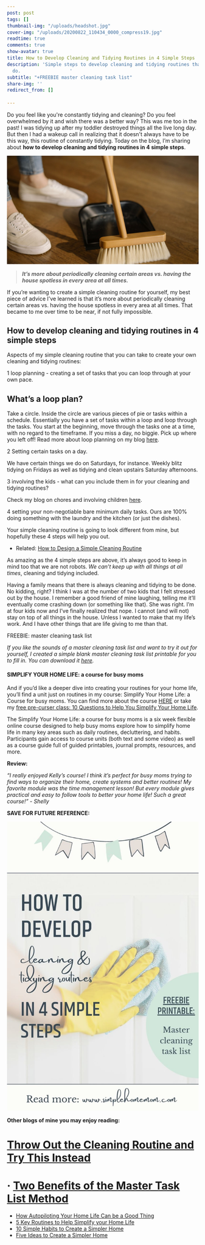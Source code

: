 ```yaml
---
post: post
tags: []
thumbnail-img: "/uploads/headshot.jpg"
cover-img: "/uploads/20200822_110434_0000_compress19.jpg"
readtime: true
comments: true
show-avatar: true
title: How to Develop Cleaning and Tidying Routines in 4 Simple Steps
description: 'Simple steps to develop cleaning and tidying routines that anyone can
  do.                  '
subtitle: "+FREEBIE master cleaning task list"
share-img: ''
redirect_from: []

---
```

Do you feel like you're constantly tidying and cleaning? Do you feel overwhelmed by it and wish there was a better way? This was me too in the past! I was tidying up after my toddler destroyed things all the live long day. But then I had a wakeup call in realizing that it doesn't always have to be this way, this routine of constantly tidying. Today on the blog, I’m sharing about **how to develop cleaning and tidying routines in 4 simple steps**.

![](/uploads/sweeping-shm.jpg)

> **_It’s more about periodically cleaning certain areas vs. having the house spotless in every area at all times._**

If you’re wanting to create a simple cleaning routine for yourself, my best piece of advice I’ve learned is that it’s more about periodically cleaning certain areas vs. having the house spotless in every area at all times. That became to me over time to be near, if not fully impossible. 

## How to develop cleaning and tidying routines in 4 simple steps

Aspects of my simple cleaning routine that you can take to create your own cleaning and tidying routines:

  
 1 loop planning - creating a set of tasks that you can loop through at your own pace.

## What’s a loop plan?

Take a circle. Inside the circle are various pieces of pie or tasks within a schedule. Essentially you have a set of tasks within a loop and loop through the tasks. You start at the beginning, move through the tasks one at a time, with no regard to the timeframe. If you miss a day, no biggie. Pick up where you left off! Read more about loop planning on my blog [here](https://www.simplehomemom.com/the-ultimate-stress-free-planning-method-anyone-can-use/).

2 Setting certain tasks on a day.

We have certain things we do on Saturdays, for instance. Weekly blitz tidying on Fridays as well as tidying and clean upstairs Saturday afternoons.

3 involving the kids - what can you include them in for your cleaning and tidying routines?

Check my blog on chores and involving children [here](https://www.simplehomemom.com/how-to-use-strengths-to-assign-family-chores/).

4 setting your non-negotiable bare minimum daily tasks. Ours are 100% doing something with the laundry and the kitchen (or just the dishes).  
   
Your simple cleaning routine is going to look different from mine, but hopefully these 4 steps will help you out.

* Related: [How to Design a Simple Cleaning Routine](https://www.simplehomemom.com/how-to-design-a-simple-cleaning-routine/)

  
As amazing as the 4 simple steps are above, it’s always good to keep in mind too that we are not robots. _We can’t keep up with all things at all times_, cleaning and tidying included.

Having a family means that there is always cleaning and tidying to be done. No kidding, right? I think I was at the number of two kids that I felt stressed out by the house. I remember a good friend of mine laughing, telling me it’ll eventually come crashing down (or something like that). She was right. I’m at four kids now and I’ve finally realized that nope. I cannot (and will not) stay on top of all things in the house. Unless I wanted to make that my life’s work. And I have other things that are life giving to me than that.   
   
FREEBIE: master cleaning task list

_If you like the sounds of a master cleaning task list and want to try it out for yourself, I created a simple blank master cleaning task list printable for you to fill in. You can download it_ [_here_](https://mailchi.mp/b99d58a9c22d/master-cleaning-task-list)_._

#### SIMPLIFY YOUR HOME LIFE: a course for busy moms

And if you’d like a deeper dive into creating your routines for your home life, you’ll find a unit just on routines in my course: Simplify Your Home Life: a Course for busy moms. You can find more about the course [HERE](http://www.simplehomemom.com/course) or take my [free pre-curser class: 10 Questions to Help You Simplify Your Home Life](https://mailchi.mp/b9ced2aa71e3/10-questions-to-help-you-simplify-your-home-life).

The Simplify Your Home Life: a course for busy moms is a six week flexible online course designed to help busy moms explore how to simplify home life in many key areas such as daily routines, decluttering, and habits. Participants gain access to course units (both text and some video) as well as a course guide full of guided printables, journal prompts, resources, and more.

**Review:**

_“I really enjoyed Kelly’s course! I think it’s perfect for busy moms trying to find ways to organize their home, create systems and better routines! My favorite module was the time management lesson! But every module gives practical and easy to follow tools to better your home life! Such a great course!” - Shelly_

**SAVE FOR FUTURE REFERENCE:**

![Someone with cleaning gloves on washing a wall.](/uploads/how-to-develop-cleaning-and-tidying-routines-in-4-simple-steps-shm.jpg "How to Develop Cleaning and Tidying Routines in 4 Simple Steps SHM")

**Other blogs of mine you may enjoy reading:**

# [Throw Out the Cleaning Routine and Try This Instead](https://www.simplehomemom.com/throw-out-the-cleaning-routine-and-try-this-instead/)

# · [Two Benefits of the Master Task List Method](https://www.simplehomemom.com/two-benefits-of-the-master-task-list-method/)

* [How Autopiloting Your Home Life Can be a Good Thing](https://www.simplehomemom.com/How-Autopiloting-Your-Home-Life-Can-be-a-Good-Thing/)
* [5 Key Routines to Help Simplify your Home Life](https://www.simplehomemom.com/5-key-routines-to-help-simplify-your-home-life/)
* [10 Simple Habits to Create a Simpler Home](https://www.simplehomemom.com/10-simple-habits-to-create-a-simpler-home/)
* [Five Ideas to Create a Simpler Home](https://www.simplehomemom.com/five-ideas-to-create-a-simpler-home/)